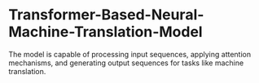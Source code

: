 # Transformer-Based-Neural-Machine-Translation-Model
The model is capable of processing input sequences, applying attention mechanisms, and generating output sequences for tasks like machine translation.
